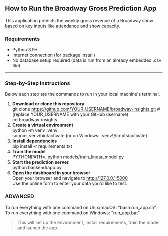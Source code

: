 ## How to Run the Broadway Gross Prediction App

This application predicts the weekly gross revenue of a Broadway show based on key inputs like attendance and show capacity.

### Requirements
- Python 3.9+
- Internet connection (for package install)
- No database setup required (data is run from an already embedded .csv file)

---

### Step-by-Step Instructions

Below each step are the commands to run in your local machine's terminal.

1. **Download or clone this repository**  
        git clone https://github.com/YOUR_USERNAME/broadway-insights.git #(replace YOUR_USERNAME with your GitHub username)  
        cd broadway-insights
2. **Create a virtual environment**  
        python -m venv .venv  
        source .venv/bin/activate (or on Windows: .venv\Scripts\activate)
3. **Install dependencies**  
        pip install -r requirements.txt
4. **Train the model**  
        PYTHONPATH=. python models/train_linear_model.py
5. **Start the prediction server**  
        python backend/app.py
6. **Open the dashboard in your browser**  
        Open your browser and navigate to http://127.0.0.1:5000  
        Use the online form to enter your data you'd like to test. 

### ADVANCED
To run everything with one command on Unix/macOS: "bash run_app.sh"  
To run everything with one command on Windows: "run_app.bat"
> This will set up the environment, install requirements, train the model, and launch the app.
